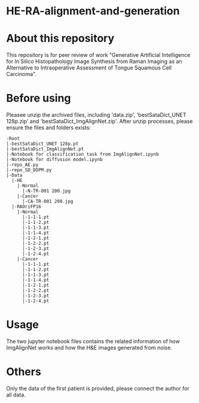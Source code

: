 # HE-RA-alignment-and-generation
# About this repository
This repository is for peer review of work "Generative Artificial Intelligence for In Silico Histopathology Image Synthesis from Raman Imaging as an Alternative to Intraoperative Assessment of Tongue Squamous Cell Carcinoma".
# Before using
Pleasee unzip the archived files, including 'data.zip', 'bestSataDict_UNET 128p.zip' and 'bestSataDict_ImgAlignNet.zip'. After unzip processes, please ensure the files and folders exists:
```
-Root
|-bestSataDict_UNET 128p.pt
|-bestSataDict_ImgAlignNet.pt
|-Notebook for classification task from ImgAlignNet.ipynb
|-Notebook for diffusion model.ipynb
|-repo_AE.py
|-repo_SD_DDPM.py
|-Data
  |-HE
    |-Normal
      |-N-TR-001 200.jpg
    |-Cancer
      |-CA-TR-001 200.jpg
  |-RAOriFP16
    |-Normal
      |-1-1-1.pt
      |-1-1-2.pt
      |-1-1-3.pt
      |-1-1-4.pt
      |-1-2-1.pt
      |-1-2-2.pt
      |-1-2-3.pt
      |-1-2-4.pt
    |-Cancer
      |-1-1-1.pt
      |-1-1-2.pt
      |-1-1-3.pt
      |-1-1-4.pt
      |-1-2-1.pt
      |-1-2-2.pt
      |-1-2-3.pt
      |-1-2-4.pt
```
# Usage
The two jupyter notebook files contains the related information of how ImgAlignNet works and how the H&E images generated from noise.
# Others
Only the data of the first patient is provided, please connect the author for all data.
